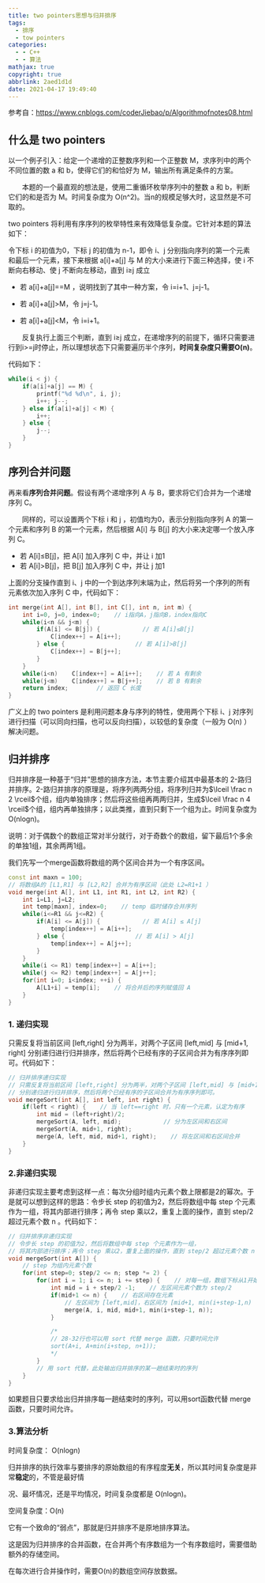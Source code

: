 ```yaml
---
title: two pointers思想与归并排序
tags:
  - 排序
  - tow pointers
categories:
  - - C++
  - - 算法
mathjax: true
copyright: true
abbrlink: 2aed1d1d
date: 2021-04-17 19:49:40
---
```


参考自：https://www.cnblogs.com/coderJiebao/p/Algorithmofnotes08.html

## 什么是 two pointers

以一个例子引入：给定一个递增的正整数序列和一个正整数 M，求序列中的两个不同位置的数 a 和 b，使得它们的和恰好为 M，输出所有满足条件的方案。

　　本题的一个最直观的想法是，使用二重循环枚举序列中的整数 a 和 b，判断它们的和是否为 M。时间复杂度为 O(n^2)。当n的规模足够大时，这显然是不可取的。

<!--more-->

two pointers 将利用有序序列的枚举特性来有效降低复杂度。它针对本题的算法如下：

令下标 i 的初值为0，下标 j 的初值为 n-1，即令 i、j 分别指向序列的第一个元素和最后一个元素，接下来根据 a[i]+a[j] 与 M 的大小来进行下面三种选择，使 i 不断向右移动、使 j 不断向左移动，直到 i≥j 成立

- 若 a[i]+a[j]==M ，说明找到了其中一种方案，令 i=i+1、j=j-1。

- 若 a[i]+a[j]>M，令 j=j-1。

- 若 a[i]+a[j]<M，令 i=i+1。

　　反复执行上面三个判断，直到 i≥j 成立，在递增序列的前提下，循环只需要进行到i>=j时停止，所以理想状态下只需要遍历半个序列，**时间复杂度只需要O(n)**。

代码如下：

```C++
while(i < j) {
    if(a[i]+a[j] == M) {
        printf("%d %d\n", i, j);
        i++; j--;
    } else if(a[i]+a[j] < M) {
        i++;
    } else {
        j--;
    }
}
```

## 序列合并问题

再来看**序列合并问题**。假设有两个递增序列 A 与 B，要求将它们合并为一个递增序列 C。

　　同样的，可以设置两个下标 i 和 j ，初值均为0，表示分别指向序列 A 的第一个元素和序列 B 的第一个元素，然后根据 A[i] 与 B[j] 的大小来决定哪一个放入序列 C。

- 若 A[i]≤B[j]，把 A[i] 加入序列 C 中，并让 i 加1
- 若 A[i]>B[j]，把 B[j] 加入序列 C 中，并让 j 加1

上面的分支操作直到 i、j 中的一个到达序列末端为止，然后将另一个序列的所有元素依次加入序列 C 中，代码如下：

```C++
int merge(int A[], int B[], int C[], int n, int m) {
    int i=0, j=0, index=0;    // i指向A，j指向B，index指向C
    while(i<n && j<m) {
        if(A[i] <= B[j]) {            // 若 A[i]≤B[j]
            C[index++] = A[i++];
        } else {                    // 若 A[i]>B[j]
            C[index++] = B[j++];
        }
    }
    while(i<n)    C[index++] = A[i++];    // 若 A 有剩余
    while(j<m)    C[index++] = B[j++];    // 若 B 有剩余
    return index;        // 返回 C 长度
}
```

广义上的 two pointers 是利用问题本身与序列的特性，使用两个下标 i、j 对序列进行扫描（可以同向扫描，也可以反向扫描），以较低的复杂度（一般为 O(n) ）解决问题。 

## 归并排序

归并排序是一种基于“归并”思想的排序方法，本节主要介绍其中最基本的 2-路归并排序。2-路归并排序的原理是，将序列两两分组，将序列归并为$\lceil \frac n 2 \rceil$个组，组内单独排序；然后将这些组再两两归并，生成$\lceil \frac n 4 \rceil$个组，组内再单独排序；以此类推，直到只剩下一个组为止。时间复杂度为 O(nlogn)。

说明：对于偶数个的数组正常对半分就行，对于奇数个的数组，留下最后1个多余的单独1组，其余两两1组。

我们先写一个merge函数将数组的两个区间合并为一个有序区间。

```C++
const int maxn = 100;
// 将数组A的 [L1,R1] 与 [L2,R2] 合并为有序区间（此处 L2=R1+1 ）
void merge(int A[], int L1, int R1, int L2, int R2) {
    int i=L1, j=L2;
    int temp[maxn], index=0;    // temp 临时储存合并序列
    while(i<=R1 && j<=R2) {
        if(A[i] <= A[j]) {            // 若 A[i] ≤ A[j]
            temp[index++] = A[i++];
        } else {                    // 若 A[i] > A[j]
            temp[index++] = A[j++];
        }
    }    
    while(i <= R1) temp[index++] = A[i++];
    while(j <= R2) temp[index++] = A[j++];
    for(int i=0; i<index; ++i) {
        A[L1+i] = temp[i];    // 将合并后的序列赋值回 A
    }
}
```

### 1. 递归实现

只需反复将当前区间 [left,right] 分为两半，对两个子区间 [left,mid] 与 [mid+1, right] 分别递归进行归并排序，然后将两个已经有序的子区间合并为有序序列即可。代码如下：

```C++
// 归并排序递归实现
// 只需反复将当前区间 [left,right] 分为两半，对两个子区间 [left,mid] 与 [mid+1, right]
// 分别递归进行归并排序，然后将两个已经有序的子区间合并为有序序列即可。
void mergeSort(int A[], int left, int right) {
    if(left < right) {    // 当 left==right 时，只有一个元素，认定为有序
        int mid = (left+right)/2;
        mergeSort(A, left, mid);            // 分为左区间和右区间
        mergeSort(A, mid+1, right);
        merge(A, left, mid, mid+1, right);    // 将左区间和右区间合并
    }
}
```

### 2.非递归实现

非递归实现主要考虑到这样一点：每次分组时组内元素个数上限都是2的幂次。于是就可以想到这样的思路：令步长 step 的初值为2，然后将数组中每 step 个元素作为一组，将其内部进行排序；再令 step 乘以2，重复上面的操作，直到 step/2 超过元素个数 n 。代码如下：

```C++
// 归并排序非递归实现
// 令步长 step 的初值为2，然后将数组中每 step 个元素作为一组，
// 将其内部进行排序；再令 step 乘以2，重复上面的操作，直到 step/2 超过元素个数 n 。
void mergeSort(int A[]) {
    // step 为组内元素个数
    for(int step=0; step/2 <= n; step *= 2) {
        for(int i = 1; i <= n; i += step) {    // 对每一组，数组下标从1开始
            int mid = i + step/2 -1;    // 左区间元素个数为 step/2
            if(mid+1 <= n) {    // 右区间存在元素
                // 左区间为 [left,mid]，右区间为 [mid+1, min(i+step-1,n)
                merge(A, i, mid, mid+1, min(i+step-1, n));
            }

            /*
            // 28-32行也可以用 sort 代替 merge 函数，只要时间允许
            sort(A+i, A+min(i+step, n+1));
            */
        }
        // 用 sort 代替，此处输出归并排序的某一趟结束时的序列
    }
}
```

如果题目只要求给出归并排序每一趟结束时的序列，可以用sort函数代替 merge 函数，只要时间允许。

### 3.算法分析

时间复杂度： O(nlogn)

归并排序的执行效率与要排序的原始数组的有序程度**无关**，所以其时间复杂度是非常**稳定**的，不管是最好情

况、最坏情况，还是平均情况，时间复杂度都是 O(nlogn)。

空间复杂度：O(n)

它有一个致命的“弱点”，那就是归并排序不是原地排序算法。

这是因为归并排序的合并函数，在合并两个有序数组为一个有序数组时，需要借助额外的存储空间。

在每次进行合并操作时，需要O(n)的数组空间存放数据。